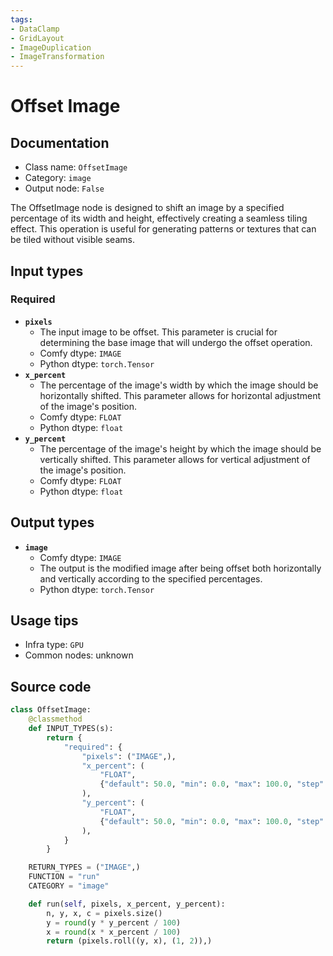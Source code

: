 ```yaml
---
tags:
- DataClamp
- GridLayout
- ImageDuplication
- ImageTransformation
---
```


# Offset Image
## Documentation
- Class name: `OffsetImage`
- Category: `image`
- Output node: `False`

The OffsetImage node is designed to shift an image by a specified percentage of its width and height, effectively creating a seamless tiling effect. This operation is useful for generating patterns or textures that can be tiled without visible seams.
## Input types
### Required
- **`pixels`**
    - The input image to be offset. This parameter is crucial for determining the base image that will undergo the offset operation.
    - Comfy dtype: `IMAGE`
    - Python dtype: `torch.Tensor`
- **`x_percent`**
    - The percentage of the image's width by which the image should be horizontally shifted. This parameter allows for horizontal adjustment of the image's position.
    - Comfy dtype: `FLOAT`
    - Python dtype: `float`
- **`y_percent`**
    - The percentage of the image's height by which the image should be vertically shifted. This parameter allows for vertical adjustment of the image's position.
    - Comfy dtype: `FLOAT`
    - Python dtype: `float`
## Output types
- **`image`**
    - Comfy dtype: `IMAGE`
    - The output is the modified image after being offset both horizontally and vertically according to the specified percentages.
    - Python dtype: `torch.Tensor`
## Usage tips
- Infra type: `GPU`
- Common nodes: unknown


## Source code
```python
class OffsetImage:
    @classmethod
    def INPUT_TYPES(s):
        return {
            "required": {
                "pixels": ("IMAGE",),
                "x_percent": (
                    "FLOAT",
                    {"default": 50.0, "min": 0.0, "max": 100.0, "step": 1},
                ),
                "y_percent": (
                    "FLOAT",
                    {"default": 50.0, "min": 0.0, "max": 100.0, "step": 1},
                ),
            }
        }

    RETURN_TYPES = ("IMAGE",)
    FUNCTION = "run"
    CATEGORY = "image"

    def run(self, pixels, x_percent, y_percent):
        n, y, x, c = pixels.size()
        y = round(y * y_percent / 100)
        x = round(x * x_percent / 100)
        return (pixels.roll((y, x), (1, 2)),)

```
